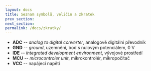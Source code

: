 ```yaml
---
layout: docs
title: Seznam symbolů, veličin a zkratek
prev_section: 
next_section: 
permalink: /docs/zkratky/
---
```


* **ADC** -- *analog to digital converter*, analogově digitální převodník
* **GND** -- *ground*, uzemnění, bod s nulovým potenciálem, 0 V
* **IDE** -- *integrated development environment*, vývojové prostředí
* **MCU** -- *microcontroler unit*, mikrokontrolér, mikropočítač
* **VCC** -- napájecí napětí

